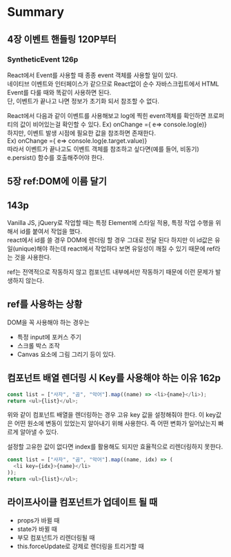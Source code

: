 # Summary

## 4장 이벤트 핸들링 120P부터

### SyntheticEvent 126p

React에서 Event를 사용할 때 종종 event 객체를 사용할 일이 있다.  
네이티브 이벤트와 인터페이스가 같으므로 React없이 순수 자바스크립트에서 HTML Event를 다룰 때와 똑같이 사용하면 된다.  
단, 이벤트가 끝나고 나면 정보가 초기화 되서 참조할 수 없다.

React에서 다음과 같이 이벤트를 사용해보고 log에 찍힌 event객체를 확인하면 프로퍼티의 값이 비어있는걸 확인할 수 있다.
Ex) onChange ={ e=> console.log(e)}  
하지만, 이벤트 발생 시점에 필요한 값을 참조하면 존재한다.  
Ex) onChange ={ e=> console.log(e.target.value)}  
따라서 이벤트가 끝나고도 이벤트 객체를 참조하고 싶다면(예를 들어, 비동기) e.persist() 함수를 호출해주어야 한다.

## 5장 ref:DOM에 이름 달기

## 143p

Vanilla JS, jQuery로 작업할 때는 특정 Element에 스타일 적용, 특정 작업 수행을 위해서 id를 붙여서 작업을 했다.  
react에서 id를 쓸 경우 DOM에 렌더링 할 경우 그대로 전달 된다 하지만 이 id값은 유일(unique)해야 하는데 react에서 작업하다 보면 유일성이 깨질 수 있기 때문에 ref라는 것을 사용한다.

ref는 전역적으로 작동하지 않고 컴포넌트 내부에서만 작동하기 때문에 이런 문제가 발생하지 않는다.

## ref를 사용하는 상황

DOM을 꼭 사용해야 하는 경우는

- 특정 input에 포커스 주기
- 스크롤 박스 조작
- Canvas 요소에 그림 그리기 등이 있다.

## 컴포넌트 배열 렌더링 시 Key를 사용해야 하는 이유 162p

```javascript
const list = ["사자", "곰", "악어"].map((name) => <li>{name}</li>);
return <ul>{list}</ul>;
```

위와 같이 컴포넌트 배열을 렌더링하는 경우 고유 key 값을 설정해줘야 한다.
이 key값은 어떤 원소에 변동이 있었는지 알아내기 위해 사용한다. 즉 어떤 변화가 일어났는지 빠르게 알아낼 수 있다.

설정할 고유한 값이 없다면 index를 활용해도 되지만 효율적으로 리렌더링하지 못한다.

```javascript
const list = ["사자", "곰", "악어"].map((name, idx) => (
  <li key={idx}>{name}</li>
));
return <ul>{list}</ul>;
```

## 라이프사이클 컴포넌트가 업데이트 될 때

- props가 바뀔 때
- state가 바뀔 때
- 부모 컴포넌트가 리렌더링될 때
- this.forceUpdate로 강제로 렌더링을 트리거할 때
